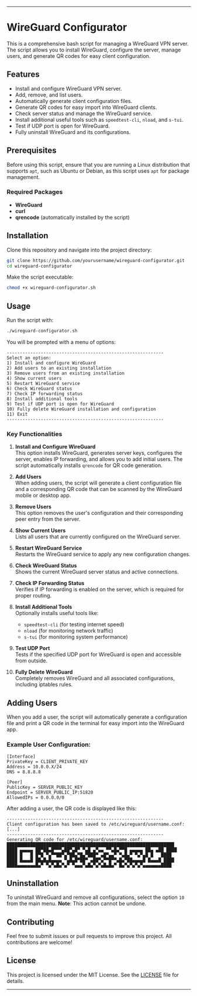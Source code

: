 ---

# WireGuard Configurator

This is a comprehensive bash script for managing a WireGuard VPN server. The script allows you to install WireGuard, configure the server, manage users, and generate QR codes for easy client configuration.

## Features

- Install and configure WireGuard VPN server.
- Add, remove, and list users.
- Automatically generate client configuration files.
- Generate QR codes for easy import into WireGuard clients.
- Check server status and manage the WireGuard service.
- Install additional useful tools such as `speedtest-cli`, `nload`, and `s-tui`.
- Test if UDP port is open for WireGuard.
- Fully uninstall WireGuard and its configurations.

## Prerequisites

Before using this script, ensure that you are running a Linux distribution that supports `apt`, such as Ubuntu or Debian, as this script uses `apt` for package management.

### Required Packages

- **WireGuard**
- **curl**
- **qrencode** (automatically installed by the script)

## Installation

Clone this repository and navigate into the project directory:

```bash
git clone https://github.com/yourusername/wireguard-configurator.git
cd wireguard-configurator
```

Make the script executable:

```bash
chmod +x wireguard-configurator.sh
```

## Usage

Run the script with:

```bash
./wireguard-configurator.sh
```

You will be prompted with a menu of options:

```
------------------------------------------------------------
Select an option:
1) Install and configure WireGuard
2) Add users to an existing installation
3) Remove users from an existing installation
4) Show current users
5) Restart WireGuard service
6) Check WireGuard status
7) Check IP forwarding status
8) Install additional tools
9) Test if UDP port is open for WireGuard
10) Fully delete WireGuard installation and configuration
11) Exit
------------------------------------------------------------
```

### Key Functionalities

1. **Install and Configure WireGuard**  
   This option installs WireGuard, generates server keys, configures the server, enables IP forwarding, and allows you to add initial users. The script automatically installs `qrencode` for QR code generation.
   
2. **Add Users**  
   When adding users, the script will generate a client configuration file and a corresponding QR code that can be scanned by the WireGuard mobile or desktop app.

3. **Remove Users**  
   This option removes the user's configuration and their corresponding peer entry from the server.

4. **Show Current Users**  
   Lists all users that are currently configured on the WireGuard server.

5. **Restart WireGuard Service**  
   Restarts the WireGuard service to apply any new configuration changes.

6. **Check WireGuard Status**  
   Shows the current WireGuard server status and active connections.

7. **Check IP Forwarding Status**  
   Verifies if IP forwarding is enabled on the server, which is required for proper routing.

8. **Install Additional Tools**  
   Optionally installs useful tools like:
   - `speedtest-cli` (for testing internet speed)
   - `nload` (for monitoring network traffic)
   - `s-tui` (for monitoring system performance)

9. **Test UDP Port**  
   Tests if the specified UDP port for WireGuard is open and accessible from outside.

10. **Fully Delete WireGuard**  
    Completely removes WireGuard and all associated configurations, including iptables rules.

## Adding Users

When you add a user, the script will automatically generate a configuration file and print a QR code in the terminal for easy import into the WireGuard app.

### Example User Configuration:

```
[Interface]
PrivateKey = CLIENT_PRIVATE_KEY
Address = 10.0.0.X/24
DNS = 8.8.8.8

[Peer]
PublicKey = SERVER_PUBLIC_KEY
Endpoint = SERVER_PUBLIC_IP:51820
AllowedIPs = 0.0.0.0/0
```

After adding a user, the QR code is displayed like this:

```
------------------------------------------------------------
Client configuration has been saved to /etc/wireguard/username.conf:
[...]
------------------------------------------------------------
Generating QR code for /etc/wireguard/username.conf:
████████████████████████████████████████████████████████████████
████ ▄▄▄▄▄ ██▀██▄█▀▀▀▄██▀▄█▀ ▀▄█ ▄▀▄▄ ▀▀▄█▄▀▀█ ▄▄▄▄▄ ██▄ ▄██ ████
████ █   █ █▀█ ▀▄▀▀██▀▄▀██▄▀█▄▀███▀ ▄█▀▄▄▀ ▀▄█▄▀ ▀▄▀▄█ █   ████
████ █▄▄▄█ ██▄█▄█▄▄▄▄ ▀▄█▄█▀██▀ ▄██▀▄▀▀█▀▀▄█▄▀██▄▄▄▄█ █▄▄▄█ ████
████▄▄▄▄▄▄▄█▄▀ ▀▄▀▄█▄▀▄▀ ▀▄▄▄▀▄█▄▀▄▀▄█▄█▄▀ █▄▀▄▀▄▀▄▀▄▄▄▄▄▄▄████
```

## Uninstallation

To uninstall WireGuard and remove all configurations, select the option `10` from the main menu. **Note**: This action cannot be undone.

## Contributing

Feel free to submit issues or pull requests to improve this project. All contributions are welcome!

## License

This project is licensed under the MIT License. See the [LICENSE](LICENSE) file for details.

---